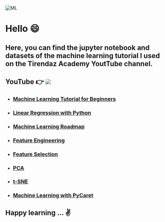 ![ML](https://img.freepik.com/free-photo/group-diverse-people-having-business-meeting_53876-25060.jpg?t=st=1653310537~exp=1653311137~hmac=6e9b44fa586597fb7ca9d45a5c37f21c250b3e720af41608b5c4d3396e18a6ff&w=1380)

# Hello 😄

## Here, you can find the jupyter notebook and datasets of the machine learning tutorial I used on the Tirendaz Academy YoutTube channel. 

## YouTube 👉  [![](https://img.shields.io/badge/YouTube-Turkish-deeppink?&logo=youtube&logoColor=white)]([https://www.youtube.com/watch?v=7p-an2KTO5o&list=PLfMRLSpipmfuumcvO3fObVAUpSqYAcZmF](https://www.youtube.com/playlist?list=PLbQRubTta6feDmLJPVlmB4WsP4kDpmQTQ))

- ### [Machine Learning Tutorial for Beginners](https://youtu.be/JtzFEZYFUlY)
- ### [Linear Regression with Python](https://youtu.be/v-XZXPdXFn0)
- ### [Machine Learning Roadmap](https://youtu.be/Wl3XZ6645pM)
- ### [Feature Engineering](https://youtu.be/fwGjH-Vr3Bg)
- ### [Feature Selection](https://youtu.be/zgWXgX8wP3M)
- ### [PCA](https://youtu.be/BE2uFaF8Gsc)
- ### [t-SNE](https://youtu.be/Oia1VuLeBug)
- ### [Machine Learning with PyCaret](https://youtu.be/LEJlW6STeB0)

## Happy learning ... ✌️ 

 

